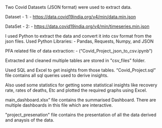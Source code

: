 Two Covid Datasets (JSON format) were used to extract data.

Dataset - 1: -
https://data.covid19india.org/v4/min/data.min.json

DataSet - 2: -
https://data.covid19india.org/v4/min/timeseries.min.json

I used Python to extract the data and convert it into csv format from the json files.
Used Python Libraries: - Pandas, Requests, Numpy, and JSON

PFA related file of data extraction: - (“Covid_Project_json_to_csv.ipynb”)

Extracted and cleaned multiple tables are stored in "csv_files” folder.

Used SQL and Excel to get insights from those tables. “Covid_Project.sql” file contains all sql
queries used to derive insights.

Also used some statistics for getting some statistical insights like recovery rate, rates of deaths,
Etc and plotted the required graphs using Excel.

main_dashboard.xlsx” file contains the summarised Dashboard. There are multiple
dashboards in this file which are interactive.

"project_presenation" file contains the presentation of all the data derived and anaysis of the data.
